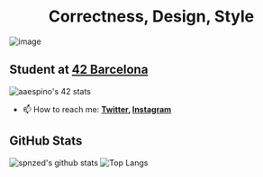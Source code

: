 <h1 align="center">Correctness, Design, Style</h1>

![image](https://user-images.githubusercontent.com/95354392/165800770-112dc4be-2447-4a35-82d3-1f6f405d3041.jpeg)


## Student at [42 Barcelona](https://www.42barcelona.com/es/)
![aaespino's 42 stats](https://badge42.vercel.app/api/v2/cl2j116av002509mh2pt2de29/stats?cursusId=21&coalitionId=205)

- 📫 How to reach me:
  **[Twitter](https://twitter.com/spnzed), [Instagram](https://www.instagram.com/spnzed/)**

## GitHub Stats
![spnzed's github stats](https://github-readme-stats.vercel.app/api?username=spnzed&show_icons=true&hide_border=true&theme=dark)
![Top Langs](https://github-readme-stats.vercel.app/api/top-langs/?username=spnzed&layout=compact&theme=dark&hide_border=true)
